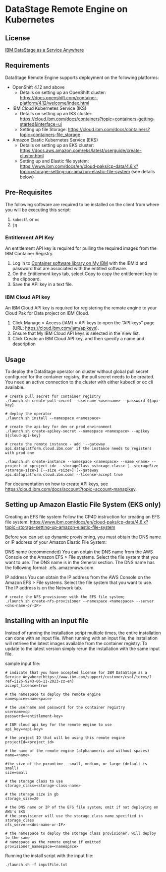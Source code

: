 # DataStage Remote Engine on Kubernetes

## License
[IBM DataStage as a Service Anywhere](https://www.ibm.com/support/customer/csol/terms/?ref=i126-9243-06-11-2023-zz-en)

## Requirements
DataStage Remote Engine supports deployment on the following platforms:
* OpenShift 4.12 and above
    * Details on setting up an OpenShift cluster: https://docs.openshift.com/container-platform/4.12/welcome/index.html
* IBM Cloud Kubernetes Service (IKS)
    * Details on setting up an IKS cluster: https://cloud.ibm.com/docs/containers?topic=containers-getting-started&interface=ui
    * Setting up file Storage: https://cloud.ibm.com/docs/containers?topic=containers-file_storage
* Amazon Elastic Kubernetes Service (EKS)
    * Details on setting up an EKS cluster: https://docs.aws.amazon.com/eks/latest/userguide/create-cluster.html
    * Setting up and Elastic file system: https://www.ibm.com/docs/en/cloud-paks/cp-data/4.6.x?topic=storage-setting-up-amazon-elastic-file-system (see details below)

## Pre-Requisites
The following software are required to be installed on the client from where you will be executing this script:

1. `kubectl` or `oc`
2. `jq`

### Entitlement API Key
An entitlement API key is required for pulling the required images from the IBM Container Registry.
1. Log in to [Container software library on My IBM](https://myibm.ibm.com/products-services/containerlibrary) with the IBMid and password that are associated with the entitled software.
2. On the Entitlement keys tab, select Copy to copy the entitlement key to the clipboard.
3. Save the API key in a text file.

### IBM Cloud API key
An IBM Cloud API key is required for registering the remote engine to your Cloud Pak for Data project on IBM Cloud.
1. Click Manage > Access (IAM) > API keys to open the “API keys” page (URL: https://cloud.ibm.com/iam/apikeys).
2. Ensure that My IBM Cloud API keys is selected in the View list.
3. Click Create an IBM Cloud API key, and then specify a name and description

## Usage
To deploy the DataStage operator on cluster without global pull secret configured for the container registry, the pull secret needs to be created. You need an active connection to the cluster with either kubectl or oc cli available.

```
# create pull secret for container registry
./launch.sh create-pull-secret --username <username> --password ${api-key}

# deploy the operator
./launch.sh install --namespace <namespace>

# create the api-key for dev or prod environment
./launch.sh create-apikey-secret --namespace <namespace> --apikey ${cloud-api-key}

# create the remote instance - add '--gateway api.dataplatform.cloud.ibm.com' if the instance needs to registers with prod env

./launch.sh create-instance --namespace <namespace> --name <name> --project-id <project-id> --storageClass <storage-class> [--storageSize <storage-size>] [--size <size>] [--gateway api.dataplatform.cloud.ibm.com] --license-accept true
```
For documentation on how to create API keys, see https://cloud.ibm.com/docs/account?topic=account-manapikey.

## Setting up Amazon Elastic File System (EKS only)
Creating an EFS file system
Follow the CP4D instruction for creating an EFS file system.
https://www.ibm.com/docs/en/cloud-paks/cp-data/4.6.x?topic=storage-setting-up-amazon-elastic-file-system

Before you can set up dynamic provisioning, you must obtain the DNS name or IP address of your Amazon Elastic File System:

DNS name (recommended)
You can obtain the DNS name from the AWS Console on the Amazon EFS > File systems. Select the file system that you want to use. The DNS name is in the General section.
The DNS name has the following format: <file-storage-id>.efs.<region>.amazonaws.com.

IP address
You can obtain the IP address from the AWS Console on the Amazon EFS > File systems. Select the file system that you want to use. The IP address is on the Network tab.

```
# create the NFS provisioner with the EFS file system;
./launch.sh create-nfs-provisioner --namespace <namespace> --server <dns-name-or-IP>
```

## Installing with an input file
Instead of running the installation script multiple times, the entire installation can done with an input file. When running with an input file, the installation will retrieve the latest images available from the container registry. To update to the latest version simply rerun the installation with the same input file.

sample input file:
```
# indicate that you have accepted license for IBM DataStage as a Service Anywhere(https://www.ibm.com/support/customer/csol/terms/?ref=i126-9243-06-11-2023-zz-en)
accept_license=true

# the namespace to deploy the remote engine
namespace=<namespace>

# the username and password for the container registry
username=cp
password=<entitlement-key>

# IBM cloud api key for the remote engine to use
api_key=<api-key>

# the project ID that will be using this remote engine
projectId=<project_id>

# the name of the remote engine (alphanumeric and without spaces)
name=<name>

#the size of the pxruntime - small, medium, or large (default is small)
size=small

# the storage class to use
storage_class=<storage-class-name>

# the storage size in gb
storage_size=20

# the DNS name or IP of the EFS file system; omit if not deploying on AWS's EKS
# the provisioner will use the storage class name specified in storage_class
nfs_server=<dns-name-or-IP>

# the namespace to deploy the storage class provisioner; will deploy to the same
# namespace as the remote engine if omitted
provisioner_namespace=<namespace>
```

Running the install script with the input file:
```
./launch.sh -f inputFile.txt
```
